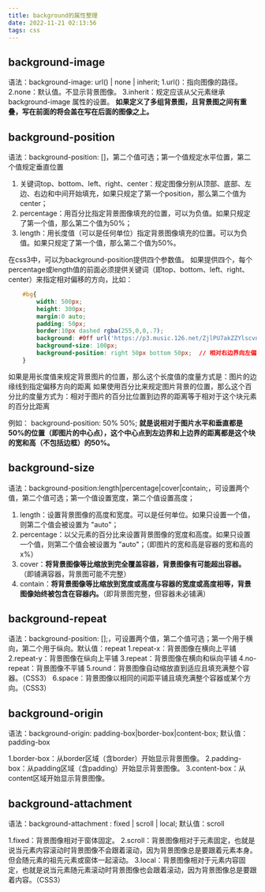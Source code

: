 ```yaml
---
title: background的属性整理
date: 2022-11-21 02:13:56
tags: css
---
```


##  background-image
语法：background-image: url() | none | inherit;
1.url()：指向图像的路径。
2.none：默认值。不显示背景图像。
3.inherit：规定应该从父元素继承 background-image 属性的设置。
**如果定义了多组背景图，且背景图之间有重叠，写在前面的将会盖在写在后面的图像之上。**

## background-position
语法：background-position:<position> [<position>]，第二个值可选；第一个值规定水平位置，第二个值规定垂直位置

1. 关键词top、bottom、left、right、center：规定图像分别从顶部、底部、左边、右边和中间开始填充，如果只规定了第一个position，那么第二个值为center；
2. percentage：用百分比指定背景图像填充的位置，可以为负值。如果只规定了第一个值，那么第二个值为50%；
3. length：用长度值（可以是任何单位）指定背景图像填充的位置。可以为负值。如果只规定了第一个值，那么第二个值为50%。

在css3中，可以为background-position提供四个参数值。
如果提供四个，每个percentage或length值的前面必须提供关键词（即top、bottom、left、right、center）来指定相对偏移的方向，比如：

```css
    #bg{
        width: 500px;
        height: 300px;
        margin:0 auto;
        padding: 50px; 
        border:10px dashed rgba(255,0,0,.7);
        background: #0ff url('https://p3.music.126.net/ZjlPU7akZZYlscvnLS9NjA==/18668607929720106.jpg') no-repeat;
        background-size: 100px;
        background-position: right 50px bottom 50px;  // 相对右边界向左偏移50px，相对底边界向上偏移50px(距离右边界50px, 下边界50px)
    }
```

如果是用长度值来规定背景图片的位置，那么这个长度值的度量方式是：图片的边缘线到指定偏移方向的距离
如果使用百分比来规定图片背景的位置，那么这个百分比的度量方式为：相对于图片的百分比位置到边界的距离等于相对于这个块元素的百分比距离

例如： background-position: 50% 50%; 
**就是说相对于图片水平和垂直都是50%的位置（即图片的中心点），这个中心点到左边界和上边界的距离都是这个块的宽和高（不包括边框）的50%。**

## background-size
语法：background-position:length|percentage|cover|contain;，可设置两个值，第二个值可选；第一个值设置宽度，第二个值设置高度；
1. length：设置背景图像的高度和宽度。可以是任何单位。如果只设置一个值，则第二个值会被设置为 "auto"；
2. percentage：以父元素的百分比来设置背景图像的宽度和高度。如果只设置一个值，则第二个值会被设置为 "auto"；（即图片的宽和高是容器的宽和高的x%）
3. cover：**将背景图像等比缩放到完全覆盖容器，背景图像有可能超出容器。** （即铺满容器，背景图可能不完整）
4. contain：**将背景图像等比缩放到宽度或高度与容器的宽度或高度相等，背景图像始终被包含在容器内。**（即背景图完整，但容器未必铺满）

## background-repeat
语法：background-position:<repeat-style> [<repeat-style>];，可设置两个值，第二个值可选；第一个用于横向，第二个用于纵向。默认值：repeat
1.repeat-x：背景图像在横向上平铺
2.repeat-y：背景图像在纵向上平铺
3.repeat：背景图像在横向和纵向平铺
4.no-repeat：背景图像不平铺
5.round：背景图像自动缩放直到适应且填充满整个容器。（CSS3）
6.space：背景图像以相同的间距平铺且填充满整个容器或某个方向。（CSS3）


## background-origin
语法：background-origin: padding-box|border-box|content-box; 默认值：padding-box

1.border-box：从border区域（含border）开始显示背景图像。
2.padding-box：从padding区域（含padding）开始显示背景图像。
3.content-box：从content区域开始显示背景图像。


## background-attachment
语法：background-attachment : fixed | scroll | local; 默认值：scroll

1.fixed：背景图像相对于窗体固定。
2.scroll：背景图像相对于元素固定，也就是说当元素内容滚动时背景图像不会跟着滚动，因为背景图像总是要跟着元素本身。但会随元素的祖先元素或窗体一起滚动。
3.local：背景图像相对于元素内容固定，也就是说当元素随元素滚动时背景图像也会跟着滚动，因为背景图像总是要跟着内容。（CSS3）



<!-- https://www.cnblogs.com/zzsdream/p/13583346.html -->
